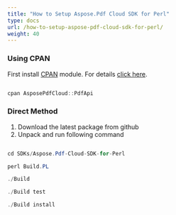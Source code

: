 ```yaml
---
title: "How to Setup Aspose.Pdf Cloud SDK for Perl"
type: docs
url: /how-to-setup-aspose-pdf-cloud-sdk-for-perl/
weight: 40
---
```


### **Using CPAN**
First install [CPAN](https://metacpan.org/release/AsposePdfCloud-PdfApi) module. For details [click here](http://www.cpan.org/modules/INSTALL.html).

```java

cpan AsposePdfCloud::PdfApi

```
### **Direct Method**
1. Download the latest package from github
2. Unpack and run following command

```java

cd SDKs/Aspose.Pdf-Cloud-SDK-for-Perl

perl Build.PL

./Build

./Build test

./Build install

```
